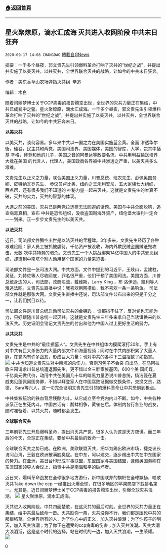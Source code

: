 ###  [:house:返回首頁](https://github.com/ourhimalayas/txt)
---

## 星火聚燎原，滴水汇成海 灭共进入收网阶段 中共末日狂奔
`2020-09-17 14:08 CHANGDAO` [轉載自GNews](https://gnews.org/zh-hant/364375/)

摘要：一千多个昼夜，郭文贵先生引领爆料革命打响了灭共的“世纪之战”，并提出并实施了以美灭共，以共灭共，全世界联合灭共的战略，让如今的中共末日狂奔。

作者：美东香草山农场弹指灭共组  辛追

编辑：木白

随着闫丽梦博士关于CCP病毒的报告腾空出世，全世界的灭共力量正在集结，中共已成瓮中之鳖。星火聚燎原，滴水汇成海。一千多个昼夜，郭文贵先生引领爆料革命打响了灭共的“世纪之战”，并提出并实施了以美灭共，以共灭共，全世界联合灭共的战略，让如今的中共狂奔末日。

**以美灭共**

以美灭共，谈何容易。多年来中共以一国之力在美国实施蓝金黄。全面 渗透华尔街，硅谷，民主共和两党，美国司法界，美国媒体，美国的智库，大学，包其中括基 辛格，拜登和他的儿子，美国之音的阿曼达等政要名流。中共用利益输送培养大批在美国 的代言人，代理人，美国政商各界被中共渗透之严重，以美灭共多么艰难。

文贵先生以正义之力量，联合美国正义力量，川普总统、班农先生、彭佩奥国务卿、皮特纳瓦罗先生、 参议员卢比奥、纽约之王朱利安尼，五大家族七大组织，西点帮，还有很多我们不知道的 神秘力量一起来灭共。这就是文贵先生的唯真不破，灭共的实力，灭共的智慧的体现。

大选之前的美国，灭共已是两党拉选票无法回避的话题。美国与中共全面脱钩，追查病毒真相，宣布 中共是恐怖组织，没收盗国贼海外资产，纽伦堡大审判一定会一一到来。正一步步文贵先生的以美灭共。

**以法灭共**

近日，司法部文件腾空出世是以法灭共的里程碑。3年多来，文贵先生经历了各种艰难险阻：家人员工被抓被虐待，千亿资产被没收，海内外欺民贼盗国贼诋毁攻击，无数 次中共特务的暗杀。文贵先生一个人挑战绑架14亿中国人的中共邪恶组织，却遭到中南坑个别人动用整个国家的力量来迫害。

司法部文件是一张司法大网。中共方面，文件中提到的习近平，王歧山，孟建柱，吴征，刘特佐等人尽收网底，罪名很严重，他们干预了美国司法。美国方面，川普总统身边的人，司法部，政商名流，戴维斯，Larry King ，布 洛伊迪，凯利等人难逃法网。文贵先生直播中说：我喜欢用网捞鱼，我不喜欢一条一条钓鱼。 司法部文件就是那张大网。文贵先生直播中还说，司法部文件公布出来的只是千分之一，让我们拭目以待。

司法部文件是川普总统启动司法灭共的金钥匙 ，谁都挡不住了，反对党也无能为力，只好跟随川普总统一起灭共。这就是文贵先生三年多来拿自己当诱饵换来的以法灭共。历史证明会铭记文贵先生的付出和他为中国人过上更好生活的努力。

**以共灭共**

文贵先生是中共的“最佳掘墓人”。文贵先生在中共蛆体内摸爬滚打30年，手上有对中共有巨大杀伤力的大量内部文件和海量视频；同时在中共内部积累了大量人脉，在党内有许多战友，形成巨大力量；也对中共的各种下三滥招数了如指掌。
![](https://s3.amazonaws.com/gnews-media-offload/wp-content/uploads/2020/09/17140137/Miles-1.jpg)
中共也知道文贵先生对中南坑的杀伤力，否则习包子不会亲 自出马，在马阿拉歌庄园请求川普总统遣返郭先生，更不惜以金三胖家族基因，600个美 国间谍，千亿美元做代价，动用中共在美国几十年的暗黑力量游说川普总统，杨洁篪在夏 威夷见蓬佩奥国务卿，不惜以拜登家人在中国腐败证据做交换条件，交换文贵，路德， Sara等六人，这一切完全证明文贵先生引领的爆料革命让中共恐惧到极点。

中共集权统治的铁血背后残酷内斗。从它成立至今党内内斗不断。如今，中共各种派系正在生死内斗。中国古话有：鹬蚌相争，黄雀在后。体制内各行各业的战友，随时准备着，以共灭共，随时都会发生。

**全球联合灭共**

三年前郭先生开启爆料革命，提出消灭共产党，很多人认为这是天方夜谭。而三年后的今天，全球正在集结，要给中共最后的致命一击。

全球联合灭共之势已成。在欧洲，美欧联盟灭共，把华为踢出欧洲市场，捷克议长访问台湾，王毅在欧洲被满脸臭屁。在中东，阿以建交，逐步踢出中共在中东国家的势力。在亚洲，美日台印形成军事联盟，东盟国家与美国结盟，蓬佩奥国务卿在东盟国家领导人会议上，指责中共是南海和平的破坏者。

近日来，爆料革命战友在全球很多地方游行，新中国联邦的旗帜在全球飘扬，唱歌灭共Take down the ccp 一经推出火爆全球，在很多地区的苹果商店下载排名第一。尤其是，近日闫丽梦博士关于CCP病毒的报告腾空出世，引爆全球灭共浪潮。
![](https://s3.amazonaws.com/gnews-media-offload/wp-content/uploads/2020/09/17112939/miles1.jpg)
星火聚燎原，滴水汇成海。

灭共进入收网阶段，中共四面楚歌，在这灭共的最后时刻。全世界的灭共力量正在集结，给中共最后致命一击。灭共缺你一票，灭共没你不行，我们都是压死中共的那根稻草。全世界所有的人，为了你心中的正义，加入灭共浪潮；为了你孩子的明天，加入灭共浪潮；为了你正在遭受的ccp病毒的伤害；加入灭共浪潮。灭共大潮大浪滔滔，这是这个时代的选择。站在时代的一边，加入灭共浪潮，一生荣耀。
![](https://s3.amazonaws.com/gnews-media-offload/wp-content/uploads/2020/09/17113111/miles2.jpeg)


0
